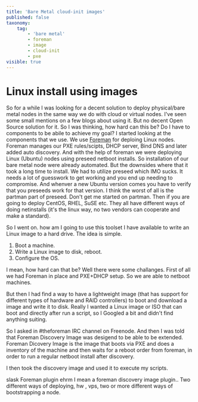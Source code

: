 ```yaml
---
title: 'Bare Metal cloud-init images'
published: false
taxonomy:
    tag:
        - 'bare metal'
        - foreman
        - image
        - cloud-init
        - pxe
visible: true
---
```


# Linux install using images
So for a while I was looking for a decent solution to deploy physical/bare metal nodes in the same way we do with cloud or virtual nodes.
I've seen some small mentions on a few blogs about using it. But no decent Open Source solution for it.
So I was thinking, how hard can this be? Do I have to components to be abile to achieve my goal?
I started looking at the components that we use.
We use [Foreman](https://theforeman.org) for deploing Linux nodes. Foreman manages our PXE rules/scipts, DHCP server, Bind DNS and later added auto discovery.
And with the help of foreman we were deploying Linux (Ubuntu) nodes using preseed netboot installs. So installation of our bare metal node were already automated.
But the downsides where that it took a long time to install. We had to utilize preseed which IMO sucks. It needs a lot of guesswork to get working and you end up needing to compromise.
And whenver a new Ubuntu version comes you have to verify that you preseeds work for that version. I think the worst of all is the partman part of preseed. Don't get me started on partman.
Then if you are going to deploy CentOS, RHEL, SuSE etc. They all have different ways of doing netinstalls (it's the linux way, no two vendors can cooperate and make a standard).

So I went on. how am I going to use this toolset I have available to write an Linux image to a hard drive.
The idea is simple.
1. Boot a machine.
2. Write a Linux image to disk, reboot.
3. Configure the OS.

I mean, how hard can that be? Well there were some challanges.
First of all we had Foreman in place and PXE+DHCP setup. So we are able to netboot machines.

But then I had find a way to have a lightweight image (that has support for different types of hardware and RAID controllers) to boot and download a image and write it to disk.
Really I wanted a Linux image or ISO that can boot and directly after run a script, so I Googled a bit and didn't find anything suiting.

So I asked in #theforeman IRC channel on Freenode. And then I was told that Foreman Discovery Image was desigend to be able to be extended. Foreman Dicovery Image is the image that boots via PXE and does a inventory of the machine and then waits for a reboot order from foreman, in order to run a regular netboot install after discovery.

I then took the discovery image and used it to execute my scripts.


slask
Foreman plugin ehrm I mean a foreman discovery image plugin..
Two different ways of deploying, hw , vps, two or more different ways of bootstrapping a node.


